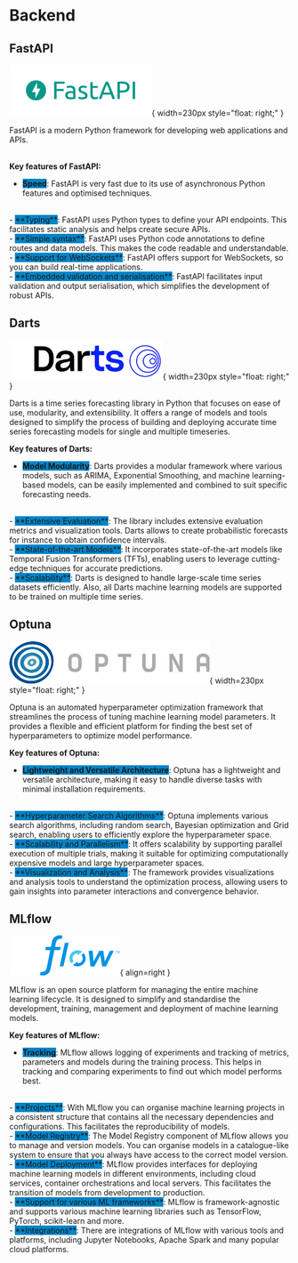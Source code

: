 # <i class="fas fa-server"></i> Backend

## FastAPI 

![Logo Vue.js](fastAPI_logo.png){ width=230px style="float: right;" }

<div style="display: flex; align-items: center;">
    <div style="flex: 8;">
        FastAPI is a modern Python framework for developing web applications and APIs.
    </div>
</div>
<br>

**Key features of FastAPI:**

- <span style="background-color: #0284c7;">**Speed**</span>: FastAPI is very fast due to its use of asynchronous Python features and optimised techniques.
<br>
- <span style="background-color: #0284c7;">**Typing**</span>: FastAPI uses Python types to define your API endpoints. This facilitates static analysis and helps create secure APIs.
<br>
- <span style="background-color: #0284c7;">**Simple syntax**</span>: FastAPI uses Python code annotations to define routes and data models. This makes the code readable and understandable.
<br>
- <span style="background-color: #0284c7;">**Support for WebSockets**</span>: FastAPI offers support for WebSockets, so you can build real-time applications.
<br>
- <span style="background-color: #0284c7;">**Embedded validation and serialisation**</span>: FastAPI facilitates input validation and output serialisation, which simplifies the development of robust APIs.
<br>

## Darts

![Logo Darts](darts.png){ width=230px style="float: right;" }

<div style="display: flex; align-items: center;">
    <div style="flex: 8;">
       Darts is a time series forecasting library in Python that focuses on ease of use, modularity, and extensibility. It offers a range of models and tools designed to simplify the process of building and deploying accurate time series forecasting models for single and multiple timeseries.
    </div>
</div>

**Key features of Darts:**

- <span style="background-color: #0284c7;">**Model Modularity**</span>: Darts provides a modular framework where various models, such as ARIMA, Exponential Smoothing, and machine learning-based models, can be easily implemented and combined to suit specific forecasting needs.
<br>
- <span style="background-color: #0284c7;">**Extensive Evaluation**</span>: The library includes extensive evaluation metrics and visualization tools. Darts allows to create probabilistic forecasts for instance to obtain confidence intervals.
<br>
- <span style="background-color: #0284c7;">**State-of-the-art Models**</span>: It incorporates state-of-the-art models like Temporal Fusion Transformers (TFTs), enabling users to leverage cutting-edge techniques for accurate predictions.
<br>
- <span style="background-color: #0284c7;">**Scalability**</span>: Darts is designed to handle large-scale time series datasets efficiently. Also, all Darts machine learning models are supported to be trained on multiple time series.
<br>

## Optuna

![Logo Optuna](optuna.png){ width=230px style="float: right;" }

<div style="display: flex; align-items: center;">
    <div style="flex: 8;">
       Optuna is an automated hyperparameter optimization framework that streamlines the process of tuning machine learning model parameters. It provides a flexible and efficient platform for finding the best set of hyperparameters to optimize model performance.
    </div>
</div>

**Key features of Optuna:**

- <span style="background-color: #0284c7;">**Lightweight and Versatile Architecture**</span>: Optuna has a lightweight and versatile architecture, making it easy to handle diverse tasks with minimal installation requirements. 
<br>
- <span style="background-color: #0284c7;">**Hyperparameter Search Algorithms**</span>: Optuna implements various search algorithms, including random search, Bayesian optimization and Grid search, enabling users to efficiently explore the hyperparameter space.
<br>
- <span style="background-color: #0284c7;">**Scalability and Parallelism**</span>: It offers scalability by supporting parallel execution of multiple trials, making it suitable for optimizing computationally expensive models and large hyperparameter spaces.
<br>
- <span style="background-color: #0284c7;">**Visualization and Analysis**</span>: The framework provides visualizations and analysis tools to understand the optimization process, allowing users to gain insights into parameter interactions and convergence behavior.
<br>


## MLflow

![Logo Vue.js](mlflow_logo.png){ align=right }

<div style="display: flex; align-items: center;">
    <div style="flex: 8;">
        MLflow is an open source platform for managing the entire machine learning lifecycle. It is designed to simplify and standardise the development, training, management and deployment of machine learning models.
    </div>
</div>

**Key features of MLflow:**

- <span style="background-color: #0284c7;">**Tracking**</span>: MLflow allows logging of experiments and tracking of metrics, parameters and models during the training process. This helps in tracking and comparing experiments to find out which model performs best.
<br>
- <span style="background-color: #0284c7;">**Projects**</span>: With MLflow you can organise machine learning projects in a consistent structure that contains all the necessary dependencies and configurations. This facilitates the reproducibility of models.
<br>
- <span style="background-color: #0284c7;">**Model Registry**</span>: The Model Registry component of MLflow allows you to manage and version models. You can organise models in a catalogue-like system to ensure that you always have access to the correct model version.
<br>
- <span style="background-color: #0284c7;">**Model Deployment**</span>: MLflow provides interfaces for deploying machine learning models in different environments, including cloud services, container orchestrations and local servers. This facilitates the transition of models from development to production.
<br>
- <span style="background-color: #0284c7;">**Support for various ML frameworks**</span>: MLflow is framework-agnostic and supports various machine learning libraries such as TensorFlow, PyTorch, scikit-learn and more.
<br>
- <span style="background-color: #0284c7;">**Integrations**</span>: There are integrations of MLflow with various tools and platforms, including Jupyter Notebooks, Apache Spark and many popular cloud platforms.
<br>
